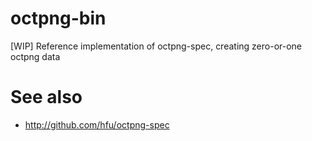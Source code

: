 # octpng-bin
[WIP] Reference implementation of octpng-spec, creating zero-or-one octpng data

# See also
- http://github.com/hfu/octpng-spec
